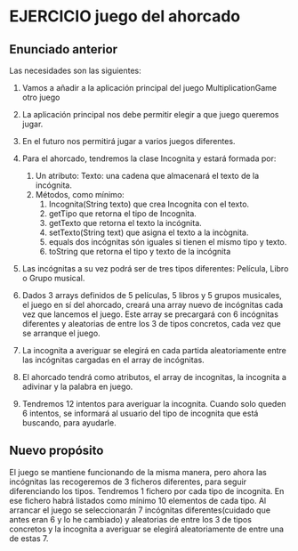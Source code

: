 # EJERCICIO juego del ahorcado

## Enunciado anterior

Las necesidades son las siguientes:

1. Vamos a añadir a la aplicación principal del juego MultiplicationGame otro juego
2. La aplicación principal nos debe permitir elegir a que juego queremos jugar.
3. En el futuro nos permitirá jugar a varios juegos diferentes.
4. Para el ahorcado, tendremos la clase Incognita y estará formada por:
    1. Un atributo: Texto: una cadena que almacenará el texto de la incógnita.
    2. Métodos, como mínimo:
        1. Incognita(String texto) que crea Incognita con el texto.
        2. getTipo que retorna el tipo de Incognita.
        3. getTexto que retorna el texto la incógnita.
        4. setTexto(String text) que asigna el texto a la incògnita.
        5. equals dos incógnitas són iguales si tienen el mismo tipo y texto.
        6. toString que retorna el tipo y texto de la incógnita

5. Las incógnitas a su vez podrá ser de tres tipos diferentes: Película, Libro o Grupo musical.
6. Dados 3 arrays definidos de 5 películas, 5 libros y 5 grupos musicales, el juego en sí del ahorcado, creará una
   array nuevo de incógnitas cada vez que lancemos el juego. Este array se precargará con 6 incógnitas diferentes
   y aleatorias de entre los 3 de tipos concretos, cada vez que se arranque el juego.
7. La incognita a averiguar se elegirá en cada partida aleatoriamente entre las incógnitas cargadas en el array de
   incógnitas.
8. El ahorcado tendrá como atributos, el array de incognitas, la incognita a adivinar y la palabra en juego.
9. Tendremos 12 intentos para averiguar la incognita. Cuando solo queden 6 intentos, se informará al usuario del
   tipo de incognita que está buscando, para ayudarle.  

## Nuevo propósito

El juego se mantiene funcionando de la misma manera, pero ahora las incógnitas las recogeremos de 3 ficheros 
diferentes, para seguir diferenciando los tipos. 
Tendremos 1 fichero por cada tipo de incognita. En ese fichero habrá listados como mínimo 10 elementos de cada tipo.
Al arrancar el juego se seleccionarán 7 incógnitas diferentes(cuidado que antes eran 6 y lo he cambiado) y 
aleatorias de entre los 3 de tipos concretos y la incognita a averiguar se elegirá aleatoriamente de entre una de 
estas 7.
